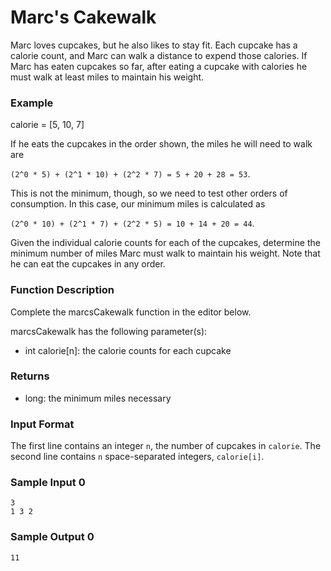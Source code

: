 # Marc's Cakewalk

Marc loves cupcakes, but he also likes to stay fit. Each cupcake has a calorie count, and Marc can walk a distance to expend those calories. If Marc has eaten  cupcakes so far, after eating a cupcake with  calories he must walk at least  miles to maintain his weight.

### Example

calorie = [5, 10, 7]

If he eats the cupcakes in the order shown, the miles he will need to walk are 

`(2^0 * 5) + (2^1 * 10) + (2^2 * 7) = 5 + 20 + 28 = 53`.

This is not the minimum, though, so we need to test other orders of consumption. In this case, our minimum miles is calculated as 

`(2^0 * 10) + (2^1 * 7) + (2^2 * 5) = 10 + 14 + 20 = 44`.

Given the individual calorie counts for each of the cupcakes, determine the minimum number of miles Marc must walk to maintain his weight. Note that he can eat the cupcakes in any order.

### Function Description

Complete the marcsCakewalk function in the editor below.

marcsCakewalk has the following parameter(s):

- int calorie[n]: the calorie counts for each cupcake

### Returns

- long: the minimum miles necessary

### Input Format

The first line contains an integer `n`, the number of cupcakes in `calorie`.
The second line contains `n` space-separated integers, `calorie[i]`.

### Sample Input 0
````
3
1 3 2
````
### Sample Output 0
````
11
````
